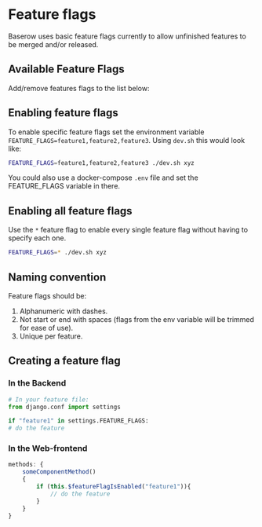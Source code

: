 # Feature flags

Baserow uses basic feature flags currently to allow unfinished features to be merged
and/or released.

## Available Feature Flags

Add/remove features flags to the list below:

## Enabling feature flags

To enable specific feature flags set the environment variable
`FEATURE_FLAGS=feature1,feature2,feature3`. Using `dev.sh` this would look like:

```bash
FEATURE_FLAGS=feature1,feature2,feature3 ./dev.sh xyz
```

You could also use a docker-compose `.env` file and set the FEATURE_FLAGS variable in 
there.

## Enabling all feature flags

Use the `*` feature flag to enable every single feature flag without having to specify 
each one.

```bash
FEATURE_FLAGS=* ./dev.sh xyz
```

## Naming convention

Feature flags should be:

1. Alphanumeric with dashes.
2. Not start or end with spaces (flags from the env variable will be trimmed for ease of
   use).
3. Unique per feature. 

## Creating a feature flag

### In the Backend

```python
# In your feature file:
from django.conf import settings

if "feature1" in settings.FEATURE_FLAGS:
# do the feature
```

### In the Web-frontend

```javascript
methods: {
    someComponentMethod()
    {
        if (this.$featureFlagIsEnabled("feature1")){
            // do the feature
        }
    }
}
```

